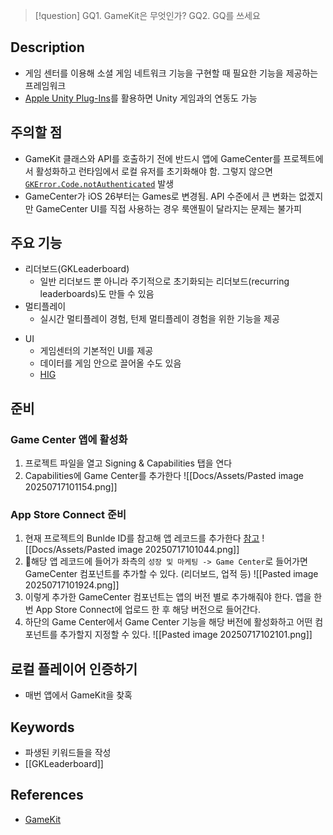 >[!question]
>GQ1. GameKit은 무엇인가?
>GQ2. GQ를 쓰세요

## Description
- 게임 센터를 이용해 소셜 게임 네트워크 기능을 구현할 때 필요한 기능을 제공하는 프레임워크
- [Apple Unity Plug-Ins](https://github.com/Apple/UnityPlugins)를 활용하면 Unity 게임과의 연동도 가능

## 주의할 점
- GameKit 클래스와 API를 호출하기 전에 반드시 앱에 GameCenter를 프로젝트에서 활성화하고 런타임에서 로컬 유저를 초기화해야 함. 그렇지 않으면 [`GKError.Code.notAuthenticated`](https://developer.apple.com/documentation/gamekit/gkerror/code/notauthenticated) 발생
- GameCenter가 iOS 26부터는 Games로 변경됨. API 수준에서 큰 변화는 없겠지만 GameCenter UI를 직접 사용하는 경우 룩앤필이 달라지는 문제는 불가피

## 주요 기능
+ 리더보드(GKLeaderboard)
	+ 일반 리더보드 뿐 아니라 주기적으로 초기화되는 리더보드(recurring leaderboards)도 만들 수 있음
+ 멀티플레이
	+ 실시간 멀티플레이 경험, 턴제 멀티플레이 경험을 위한 기능을 제공
- UI
	- 게임센터의 기본적인 UI를 제공
	- 데이터를 게임 안으로 끌어올 수도 있음
	- [HIG](https://developer.apple.com/design/human-interface-guidelines/game-center)

## 준비

### Game Center 앱에 활성화
1. 프로젝트 파일을 열고 Signing & Capabilities 탭을 연다
2. Capabilities에 Game Center를 추가한다
	![[Docs/Assets/Pasted image 20250717101154.png]]

### App Store Connect 준비
1. 현재 프로젝트의 Bunlde ID를 참고해 앱 레코드를 추가한다 [참고](https://developer.apple.com/help/app-store-connect/create-an-app-record/add-a-new-app/)
	![[Docs/Assets/Pasted image 20250717101044.png]]
2. 해당 앱 레코드에 들어가 좌측의 `성장 및 마케팅 -> Game Center`로 들어가면 GameCenter 컴포넌트를 추가할 수 있다. (리더보드, 업적 등)
	![[Pasted image 20250717101924.png]]
3. 이렇게 추가한 GameCenter 컴포넌트는 앱의 버전 별로 추가해줘야 한다. 앱을 한 번 App Store Connect에 업로드 한 후 해당 버전으로 들어간다.
4. 하단의 Game Center에서 Game Center 기능을 해당 버전에 활성화하고 어떤 컴포넌트를 추가할지 지정할 수 있다.
	![[Pasted image 20250717102101.png]]

## 로컬 플레이어 인증하기
- 매번 앱에서 GameKit을 찾혹

## Keywords
+ 파생된 키워드들을 작성
+ [[GKLeaderboard]]

## References
- [GameKit](https://developer.apple.com/documentation/gamekit)